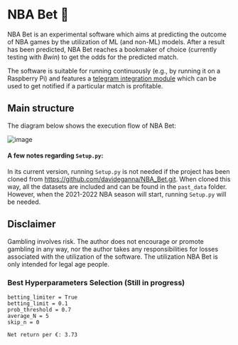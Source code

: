 # NBA Bet 🏀

NBA Bet is an experimental software which aims at predicting the outcome of NBA games by the utilization of ML (and non-ML) models. 
After a result has been predicted, NBA Bet reaches a bookmaker of choice (currently testing with *Bwin*) to get the odds for the predicted match.

The software is suitable for running continuously (e.g., by running it on a Raspberry Pi) and features a [telegram integration module](https://github.com/davideganna/NBA_Bet/blob/main/NBABet/telegram_integration.py) which can be used to get notified if a particular match is profitable.

## Main structure
The diagram below shows the execution flow of NBA Bet:

![image](https://user-images.githubusercontent.com/52606991/127752880-cef2e6c3-4e72-406f-b16b-9723b6a289fd.png)

#### A few notes regarding ```Setup.py```:
In its current version, running ```Setup.py``` is not needed if the project has been cloned from https://github.com/davideganna/NBA_Bet.git. When cloned this way, all the datasets are included and can be found in the ```past_data``` folder. However, when the 2021-2022 NBA season will start, running ```Setup.py``` will be needed. 


## Disclaimer

Gambling involves risk. The author does not encourage or promote gambling in any way, nor the author takes any responsibilities for losses associated with the utilization of the software. 
The utilization NBA Bet is only intended for legal age people. 

### Best Hyperparameters Selection (Still in progress)
```margin = 0
betting_limiter = True
betting_limit = 0.1
prob_threshold = 0.7
average_N = 5
skip_n = 0

Net return per €: 3.73
